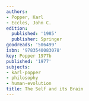 ```yaml
---
authors:
- Popper, Karl
- Eccles, John C.
edition:
  published: '1985'
  publisher: Springer
goodreads: '506499'
isbn: '9783540083078'
key: Popper 1977b
published: '1977'
subjects:
- karl-popper
- philosophy
- human-evolution
title: The Self and its Brain
---
```



